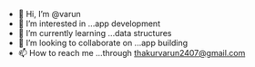 - 👋 Hi, I’m @varun
- 👀 I’m interested in ...app development 
- 🌱 I’m currently learning ...data structures 
- 💞️ I’m looking to collaborate on ...app building 
- 📫 How to reach me ...through thakurvarun2407@gmail.com

<!---
varu567/varu567 is a ✨ special ✨ repository because its `README.md` (this file) appears on your GitHub profile.
You can click the Preview link to take a look at your changes.
--->

